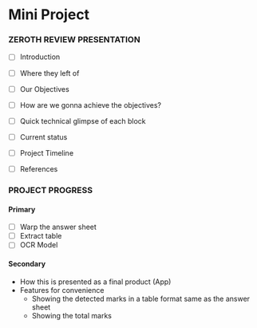 # Mini Project

### ZEROTH REVIEW PRESENTATION

- [ ] Introduction
- [ ] Where they left of
- [ ] Our Objectives
- [ ] How are we gonna achieve the objectives?
- [ ] Quick technical glimpse of each block
- [ ] Current status
- [ ] Project Timeline
- [ ] References


### PROJECT PROGRESS

#### Primary
- [ ] Warp the answer sheet 
- [ ] Extract table
- [ ] OCR Model

#### Secondary
- How this is presented as a final product (App)
- Features for convenience
    - Showing the detected marks in a table format same as the answer sheet
    - Showing the total marks